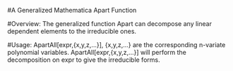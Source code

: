 #A Generalized Mathematica Apart Function

#Overview: 
The generalized function Apart can decompose any linear dependent elements to the irreducible ones. 

#Usage: 
ApartAll[expr,{x,y,z,...}], {x,y,z,...} are the corresponding n-variate polynomial variables.
ApartAll[expr,{x,y,z,...}] will perform the decomposition on expr to give the irreducible forms. 


